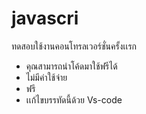 # javascri
ทดสอบใช้งานคอนโทรลเวอร์ชั่นครั้งเเรก

* คุณสามารถนำโค้ดมาใช้ฟรีได้
* ไม่มีค่าใช้จ่าย
* ฟรี
* เเก้ไขบรรทัดนี้ด้วย Vs-code
